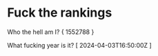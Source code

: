 # Fuck the rankings

Who the hell am I?
{ 1552788 }

What fucking year is it?
[ 2024-04-03T16:50:00Z ]
